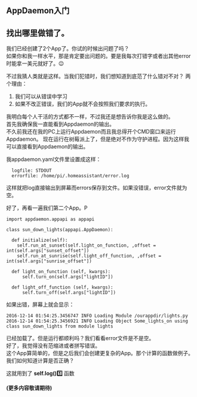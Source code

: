 ## AppDaemon入门
 

## 找出哪里做错了。

我们已经创建了2个App了。你试的时候出问题了吗？  
如果你和我一样水平，那是肯定要出问题的。要是我每次打错字或者出其他error时能拿一美元就好了。:wink:

不过我猜人类就是这样。当我们犯错时，我们想知道到底范了什么错对不对？
两个理由：

1) 我们可以从错误中学习
2) 如果不改正错误，我们的App就不会按照我们要求的执行。

我明白每个人干活的方式都不一样，不过我还是想告诉你我是这么做的。  
首先我确保我一直能看到Appdaemon的输出。  
不久前我还在我的PC上运行Appdaemon而且我总得开个CMD窗口来运行Appdaemon。 
现在运行在树莓派上了，但是绝对不作为守护进程。因为这样我可以直接看到Appdaemon的输出。

我appdaemon.yaml文件里设置成这样：
```
  logfile: STDOUT
  errorfile: /home/pi/.homeassistant/error.log
```
 
这样就把log直接输出到屏幕而errors保存到文件。如果没错误，error文件就为空。

好了，再看一遍我们第二个App。P

```
import appdaemon.appapi as appapi

class sun_down_lights(appapi.AppDaemon):

  def initialize(self):  
    self.run_at_sunset(self.light_on_function, ,offset = int(self.args["sunset_offset"])
    self.run_at_sunrise(self.light_off_function, ,offset = int(self.args["sunrise_offset"])

  def light_on_function (self, kwargs):
      self.turn_on(self.args["lightID"])

  def light_off_function (self, kwargs):
      self.turn_off(self.args["lightID"])
```
 

如果出错，屏幕上就会显示：
```
2016-12-14 01:54:25.3456747 INFO Loading Module /ourappdir/lights.py
2016-12-14 01:54:25.3456921 INFO Loading Object Some_lights_on using class sun_down_lights from module lights
```
 
已经加载了。但是运行都顺利吗？我们看看error文件是不是空。  
好了，我觉得没有范缩进或者拼写错误。  
这个App算简单的，但是之后我们会创建更复杂的App。那个计算的函数做例子。  
我们如何知道计算是否正确？  

这就用到了 **self.log():one:** 函数 

**(更多内容敬请期待)** 
